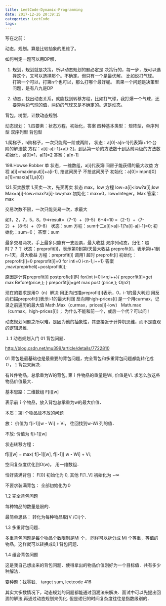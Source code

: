 ```yaml
---
title: LeetCode-Dynamic-Programming
date: 2017-12-26 20:39:15
categories: LeetCode
tags:
---
```

写在之前：

动态，规划。算是比较抽象的思维了。

如何判定一题可以用DP解，
1. 规划，规划就是决策，所以动态规划的题必定是 决策行的，每一步，既可以选择这个，又可以选择那个。不确定。但只有一个是最优解。 比如说打气球。 打第一个可以，打第n个也可以，那么打哪个最好呢。
若果一个问题是决策型问题，是有八九是DP

2. 动态，找出动态关系，就能找到转移方程，比如打气球，我打爆一个气球，还要算两边气球的值，两边的气球又是不确定的。这是动态。



背包，树型，计数动态规划.


动态规划：
1.四要素：状态方程，初始化，答案
四种基本类型：
矩阵型，单序列型 双序列型 背包型

<!-- more -->
1.爬梯子，h阶梯子，一次只能爬一阶或两阶，
状态：a[0]-a[n-1]代表第i+1个台阶的解法数
方程：a[i]-a[i-1]+a[i-2]，到达第一阶的方法数十到达前两级的方法数
初始化，a[0]=1，a[1]=2
答案：a[n-1]

198.Howse Robber 单
状态，一维数组，a[i]代表第i间房子能获得的最大收益
方程 a[i]=maximput[i]+a[i-1],
          抢这间房子   不抢这间房子
初始化：a[0]=impnt[0]
        a[1]=max(a[1],a[0])

121.买卖股票
1.买卖一次，先买再卖
状态 max，low
方程 low=a[i]<low?a[i];low
     Max=a[i]-low>max?a[i]-low;max
初始化：max=0，low=Integer。Max
答案：max


交易次数不限，一次只能交易一次，求最大

如1，2，7，5，8，9=&gt;result=（7-1）+（9-5）6+4=10
      =（2-1）+（7-2）+（8-5）+（9-8）
状态：sum
方程：sum十二a[i]&gt;a[i-1]?a[i]-a[i-1]=0;
初始化：sum=0；
答案：sum

最多交易两次，手上最多只能有一支股票，最大收益
双序列动态，归化：超时？？？
    状态：preprofit[i]，表示第0到第i天最大收益
          preprofit[i]，表示第i+1到n-1天，最大收益
    方程：preprofit[i] 调用1  超时
          preprofit[i]
   初始化：preprofit[i]=0
           preprofit[i]=0
          for inti=0  i<n-1,i++1}
    答案   ,mav(prepirheli)+postprofitli]);

原因是计算preprofit[i] postprofie[i]时
for(int i=0li&lt;n;i++){
   preporfit[i]=get max Before(price,);
 } preporfit[i]=get max post (price,);
O(n2)

现在的要求是用O（n）解决
用正向扫描preprofit[i]表示，0，i-1的最大利润
用反向扫描preprofit[i]表示i-1的最大利润
反向用high-prices[i]
是一个用curmax，记录之前遍历的最大值
Math.Max（curmax，prices[i]-low）
Math.max（curmax，high-prices[i]）；
为什么不能和前一个，或后一个代？可以问！



动态规划问题之所以难，是因为他的抽象性，其更接近于计算机思维，而不是直观的逻辑思维．



１.1 动态规划入门 01 背包问题．



http://blog.csdn.net/mu399/article/details/7722810





01 背包是最基础也是最重要的背包问题，完全背包和多重背包问题都能转化成０，１背包来解决．



有Ｎ件物品，总承重为W的背包, 第ｉ件物品的重量是Wi, 价值是Vi. 求怎么放这些物品价值最大．



基本思路：二维数组 F[i][w] 

表示前ｉ个物品，放入背包总承重为w的最大价值．

本质：第i 个物品放不放的问题



放： 价值为 f[i-1][w - Wi] + Vi， 往回找到w-Wi 列的值．

不放: 价值为 f[i-1][w]





状态转移方程：

f[i][w] = max{ f[i-1][w], f[i-1][ w - Wi] + Vi;



空间复杂度优化到O(w)， 用一维数组．



恰好装满背包： F[0]  初始化为 0, 其他 F[1..V] 初始化为 −∞

不要求装满背包： 全部初始化为０

 

1.2 完全背包问题

每种物品的数量是限的．

最简单思路： 转化为每种物品取⌊V /Ci⌋个．



1.3 多重背包问题．

多重背包问题是每个物品个数限制是Mi 个， 同样可以拆分成 Mi 个等重，等值的物品，这样就可以转换成0,1 背包问题．



1.4 组合背包问题

这是我自己想出来的背包问题．使得拿出的物品价值刚好为一个目标值．共有多少种解法．





变种题：找零钱． target sum, leetcode 416



其实大多数情况下，动态规划的问题都能通过回溯法来解决．面试中可以先提出回溯的解法,再通过动态规划来优化. 但是递归的时间复杂度往往是指数级别的．


